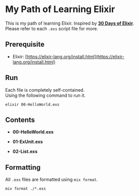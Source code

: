 # My Path of Learning Elixir

This is my path of learning Elixir. Inspired by [**30 Days of Elixir**](https://github.com/seven1m/30-days-of-elixir).  
Please refer to each `.exs` script file for more.  

## Prerequisite

- Elixir: [https://elixir-lang.org/install.html](https://elixir-lang.org/install.html)

## Run

Each file is completely self-contained.  
Using the following command to run it.  

```shell
elixir 00-HelloWorld.exs
```

## Contents

- **00-HelloWorld.exs**

- **01-ExUnit.exs**

- **02-List.exs**

## Formatting

All `.exs` files are formatted using `mix format`.

```shell
mix format ./*.exs
```

